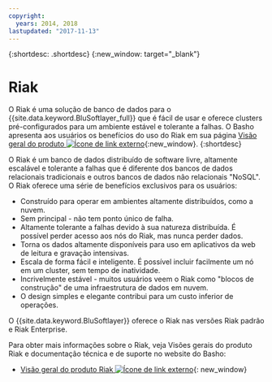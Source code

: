 ```yaml
---
copyright:
  years: 2014, 2018
lastupdated: "2017-11-13"
---
```


{:shortdesc: .shortdesc}
{:new_window: target="_blank"}

# Riak

O Riak é uma solução de banco de dados para o {{site.data.keyword.BluSoftlayer_full}} que é fácil de usar e oferece clusters pré-configurados para um ambiente estável e tolerante a falhas. O Basho apresenta aos usuários os benefícios do uso do Riak em sua página [Visão geral do produto ![Ícone de link externo](../../icons/launch-glyph.svg "Ícone de link externo")](http://basho.com/products/riak-overview/){:new_window}.
{:shortdesc}

O Riak é um banco de dados distribuído de software livre, altamente escalável e tolerante a falhas que é diferente dos bancos de dados relacionais tradicionais e outros bancos de dados não relacionais "NoSQL". O Riak oferece uma série de benefícios exclusivos para os usuários:

* Construído para operar em ambientes altamente distribuídos, como a nuvem.
* Sem principal - não tem ponto único de falha.
* Altamente tolerante a falhas devido à sua natureza distribuída. É possível perder acesso aos nós do Riak, mas nunca perder dados.
* Torna os dados altamente disponíveis para uso em aplicativos da web de leitura e gravação intensivas.
* Escala de forma fácil e inteligente. É possível incluir facilmente um nó em um cluster, sem tempo de inatividade.
* Incrivelmente estável - muitos usuários veem o Riak como "blocos de construção" de uma infraestrutura de dados em nuvem.
* O design simples e elegante contribui para um custo inferior de operações.

O {{site.data.keyword.BluSoftlayer}} oferece o Riak nas versões Riak padrão e Riak Enterprise.

Para obter mais informações sobre o Riak, veja Visões gerais do produto Riak e documentação técnica e de suporte no website do Basho:

* [Visão geral do produto Riak ![Ícone de link externo](../../icons/launch-glyph.svg "Ícone de link externo")](http://basho.com/products/riak-overview/){: new_window}

